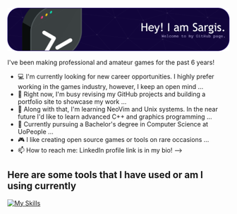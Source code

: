 ![Header](./github-header-image.png)

I've been making professional and amateur games for the past 6 years!

- 💻 I'm currently looking for new career opportunities. I highly prefer working in the games industry, however, I keep an open mind ...
- 🔭 Right now, I'm busy revising my GitHub projects and building a portfolio site to showcase my work ...
- 🌱 Along with that, I'm learning NeoVim and Unix systems. In the near future I'd like to learn advanced C++ and graphics programming ...
- 📘 Currently pursuing a Bachelor's degree in Computer Science at UoPeople ...
- 🎮 I like creating open source games or tools on rare occasions ...
- 📫 How to reach me: LinkedIn profile link is in my bio!
-->

## Here are some tools that I have used or am I using currently

[![My Skills](https://skillicons.dev/icons?i=cs,cpp,unity,unreal,godot,js,ts,react,html,css,tailwind,python,java,lua,flutter,git,notion,linux,apple,vscode,neovim)](https://skillicons.dev)
